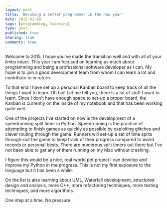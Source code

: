 ```yaml
---
layout: post
title: 'Becoming a better programmer in the new year'
date: 2015-01-08
tags: [programming, learning]
type: post
published: true
sharing: true
comments: true
---
```


Welcome to 2015, I hope you've made the transition well and with all of your limbs intact. This year I am focused on learning as much about programming and being a professional software developer as I can. My hope is to join a good development team from whom I can learn a lot and contribute to in return. 

To that end I have set up a personal Kanban board to keep track of all the things I want to learn. Oh boi! Let me tell you, there is a lot of stuff I want to learn. Since I don't have enough space to set-up a proper board, the Kanban is currently on the inside of my notebook and that has been working quite well.

One of the projects I've started on now is the development of a speedrunning split timer in Python. Speedrunning is the practice of attempting to finish games as quickly as possible by exploiting glitches and clever routing through the game. Runners will set-up a set of time splits through-out the game to keep track of their progress compared to world records or personal bests. There are numerous split timers out there but I've not been able to get any of them running on my Mac without crashing.

I figure this would be a nice, real-world pet project I can develop and improve my Python in the progress. This is not my first exposure to the language but it has been a while.

On the list is also learning about UML, Waterfall development, structured design and analysis, more C++, more refactoring techniques, more testing techniques, and more algorithms.

One step at a time. No pressure.

